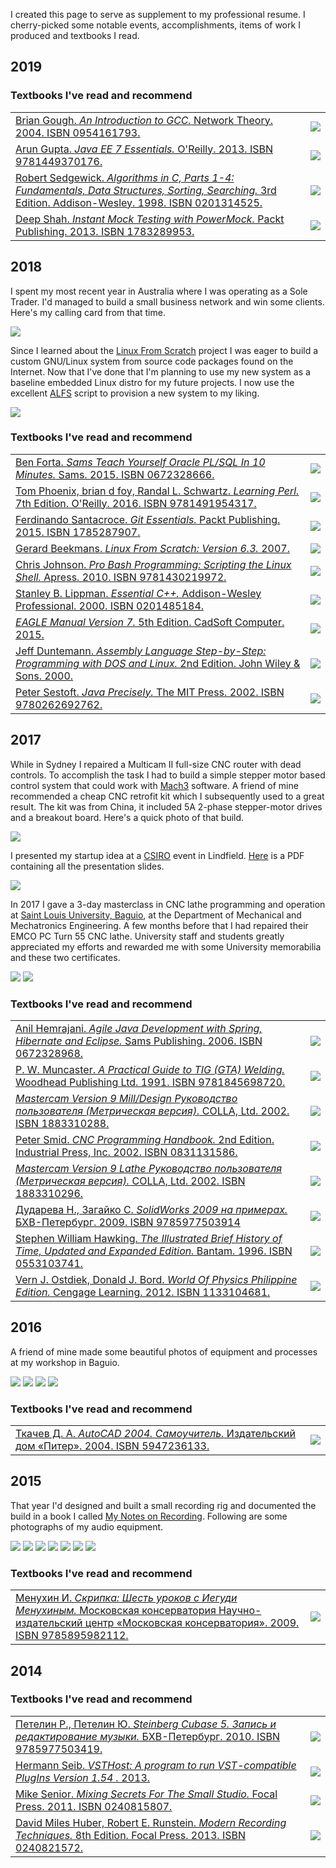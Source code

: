  <!DOCTYPE html>
<html>
<body>
<p>I created this page to serve as supplement to my professional resume. I cherry-picked some notable events, accomplishments,
items of work I produced and textbooks I read.</p>
<h2>2019</h2>
<h3>Textbooks I've read and recommend</h3>
<table>
	<tr>
		<td valign="top"><a href="https://www.goodreads.com/book/show/853267.An_Introduction_to_GCC">Brian Gough. <i>An Introduction to GCC.</i> Network Theory. 2004. ISBN 0954161793.</a></td>
		<td><img src="https://github.com/linuxsysprog/non-software-projects-and-accolades/blob/master/images/Books/2019/An_Introduction_to_GCC.jpg"></td>
	</tr>
	<tr>
		<td valign="top"><a href="http://shop.oreilly.com/product/0636920030614.do">Arun Gupta. <i>Java EE 7 Essentials.</i> O'Reilly. 2013. ISBN 9781449370176.</a></td>
		<td><img src="https://github.com/linuxsysprog/non-software-projects-and-accolades/blob/master/images/Books/2019/Java_EE_7_Essentials_resized.jpg"></td>
	</tr>
	<tr>
		<td valign="top"><a href="http://www.informit.com/store/algorithms-in-c-parts-1-4-fundamentals-data-structures-9780201314526">Robert Sedgewick. <i>Algorithms in C, Parts 1-4: Fundamentals, Data Structures, Sorting, Searching.</i> 3rd Edition. Addison-Wesley. 1998. ISBN 0201314525.</a></td>
		<td><img src="https://github.com/linuxsysprog/non-software-projects-and-accolades/blob/master/images/Books/2019/Algorithms_in_C__Parts_1-4_resized.jpg"></td>
	</tr>
	<tr>
		<td valign="top"><a href="https://www.oreilly.com/library/view/instant-mock-testing/9781783289950/">Deep Shah. <i>Instant Mock Testing with PowerMock.</i> Packt Publishing. 2013. ISBN 1783289953.</a></td>
		<td><img src="https://github.com/linuxsysprog/non-software-projects-and-accolades/blob/master/images/Books/2019/Instant_Mock_Testing_with_PowerMock_resized.jpg"></td>
	</tr>
</table>
<h2>2018</h2>
<p>I spent my most recent year in Australia where I was operating as a Sole Trader. I'd managed to build a small 
business network and win some clients. Here's my calling card from that time.</p>
<img src="https://github.com/linuxsysprog/non-software-projects-and-accolades/blob/master/images/calling_card.png">
<p>Since I learned about the <a href="http://www.linuxfromscratch.org/">Linux From Scratch</a> project I was eager to build a 
custom GNU/Linux system from source code packages found on the Internet. Now that I've done that I'm planning to use my new 
system as a baseline embedded Linux distro for my future projects. I now use the excellent 
<a href="http://www.linuxfromscratch.org/alfs/">ALFS</a> script to provision a new system to my liking.</p>
  <img src="https://github.com/linuxsysprog/non-software-projects-and-accolades/blob/master/images/LFS_get_counted.png">
<h3>Textbooks I've read and recommend</h3>
<table>
	<tr>
		<td valign="top"><a href="http://forta.com/books/0672328666/">Ben Forta. <i>Sams Teach Yourself Oracle PL/SQL In 10 Minutes.</i> Sams. 2015. ISBN 0672328666.</a></td>
		<td><img src="https://github.com/linuxsysprog/non-software-projects-and-accolades/blob/master/images/Books/2018/Teach_Yourself_Oracle_PL_SQL.jpg"></td>
	</tr>
	<tr>
		<td valign="top"><a href="https://www.oreilly.com/library/view/learning-perl-7th/9781491954317">Tom Phoenix, brian d foy, Randal L. Schwartz. <i>Learning Perl.</i> 7th Edition. O'Reilly. 2016. ISBN 9781491954317.</a></td>
		<td><img src="https://github.com/linuxsysprog/non-software-projects-and-accolades/blob/master/images/Books/2018/Learning Perl__7th_Edition.jpg"></td>
	</tr>
	<tr>
		<td valign="top"><a href="https://www.packtpub.com/application-development/git-essentials">Ferdinando Santacroce. <i>Git Essentials.</i> Packt Publishing. 2015. ISBN 1785287907.</a></td>
		<td><img src="https://github.com/linuxsysprog/non-software-projects-and-accolades/blob/master/images/Books/2018/Git_Essentials.jpg"></td>
	</tr>
	<tr>
		<td valign="top"><a href="http://www.linuxfromscratch.org/lfs/view/stable/">Gerard Beekmans. <i>Linux From Scratch: Version 6.3.</i> 2007.</a></td>
		<td><img src="https://github.com/linuxsysprog/non-software-projects-and-accolades/blob/master/images/Books/2018/Linux_From_Scratch__Version_6.resized.png"></td>
	</tr>
	<tr>
		<td valign="top"><a href="https://www.apress.com/us/book/9781430219972">Chris Johnson. <i>Pro Bash Programming: Scripting the Linux Shell.</i> Apress. 2010. ISBN 9781430219972.</a></td>
		<td><img src="https://github.com/linuxsysprog/non-software-projects-and-accolades/blob/master/images/Books/2018/Pro_Bash_Programming_Scripting_the_Linux_Shell.jpg"></td>
	</tr>
	<tr>
		<td valign="top"><a href="http://www.informit.com/store/essential-c-plus-plus-9780201485189">Stanley B. Lippman. <i>Essential C++.</i>  Addison-Wesley Professional. 2000. ISBN 0201485184.</a></td>
		<td><img src="https://github.com/linuxsysprog/non-software-projects-and-accolades/blob/master/images/Books/2018/Essential_CPP.jpg"></td>
	</tr>
	<tr>
		<td valign="top"><a href="http://eagle.autodesk.com/eagle/documentation"><i>EAGLE Manual Version 7.</i> 5th Edition. CadSoft Computer. 2015.</a></td>
		<td><img src="https://github.com/linuxsysprog/non-software-projects-and-accolades/blob/master/images/Books/2018/EAGLE_Manual_Version_7.resized.png"></td>
	</tr>
	<tr>
		<td valign="top"><a href="http://www.duntemann.com/assembly.html">Jeff Duntemann. <i>Assembly Language Step-by-Step: Programming with DOS and Linux.</i> 2nd Edition. John Wiley & Sons. 2000.</a></td>
		<td><img src="https://github.com/linuxsysprog/non-software-projects-and-accolades/blob/master/images/Books/2018/Assembly_Language_Step-by-Step.jpg"></td>
	</tr>
	<tr>
		<td valign="top"><a href="https://mitpress.mit.edu/books/java-precisely">Peter Sestoft. <i>Java Precisely.</i> The MIT Press. 2002. ISBN 9780262692762.</a></td>
		<td><img src="https://github.com/linuxsysprog/non-software-projects-and-accolades/blob/master/images/Books/2018/Java_Precisely.jpg"></td>
	</tr>
</table>
<h2>2017</h2>
<p>While in Sydney I repaired a Multicam II full-size CNC router with dead controls. To accomplish the task I had to build a 
simple stepper motor based control system that could work with 
<a href="http://www.machsupport.com/software/mach3/">Mach3</a> software. A friend of mine recommended a cheap CNC retrofit 
kit which I subsequently used to a great result. The kit was from China, it included 5A 2-phase stepper-motor drives and a 
breakout board. Here's a quick photo of that build.</p>
<img src="https://github.com/linuxsysprog/non-software-projects-and-accolades/blob/master/images/electrical_cabinet.jpg">
<p>I presented my startup idea at a <a href="https://www.csiro.au/">CSIRO</a> event in Lindfield.
 <a href="https://github.com/linuxsysprog/non-software-projects-and-accolades/blob/master/Presentation.pdf">Here</a>
  is a PDF containing all the presentation slides.</p>
<img src="https://github.com/linuxsysprog/non-software-projects-and-accolades/blob/master/Presentation.resized.png">
<p>In 2017 I gave a 3-day masterclass in CNC lathe programming and operation at <a href="http://www.slu.edu.ph/">
Saint Louis University, Baguio</a>, at the Department of Mechanical and Mechatronics Engineering. A few months before that I
 had repaired their EMCO PC Turn 55 CNC lathe. University staff and students greatly appreciated my efforts and rewarded me
  with some University memorabilia and these two certificates.</p>
  <img src="https://github.com/linuxsysprog/non-software-projects-and-accolades/blob/master/images/SLU_certificate_teaching.resized.png">
  <img src="https://github.com/linuxsysprog/non-software-projects-and-accolades/blob/master/images/SLU_certificate_repair.resized.png">
<h3>Textbooks I've read and recommend</h3>
<table>
	<tr>
		<td valign="top"><a href="https://www.amazon.com/Agile-Development-Spring-Hibernate-Eclipse/dp/0672328968">Anil Hemrajani. <i>Agile Java Development with Spring, Hibernate and Eclipse.</i> Sams Publishing. 2006. ISBN 0672328968.</a></td>
		<td><img src="https://github.com/linuxsysprog/non-software-projects-and-accolades/blob/master/images/Books/2017/Agile_Java_Development_with_Spring__Hibernate_and_Eclipse.jpg"></td>
	</tr>
	<tr>
		<td valign="top"><a href="https://www.elsevier.com/books/a-practical-guide-to-tig-gta-welding/muncaster/978-1-85573-020-5">P. W. Muncaster. <i>A Practical Guide to TIG (GTA) Welding.</i> Woodhead Publishing Ltd. 1991. ISBN 9781845698720.</a></td>
		<td><img src="https://github.com/linuxsysprog/non-software-projects-and-accolades/blob/master/images/Books/2017/A_Practical_Guide_to_TIG__GTA__Welding.jpg"></td>
	</tr>
	<tr>
		<td valign="top"><a href="https://www.mastercam.com/en-us/Solutions/Milling-Solutions/2D-3D-Mill"><i>Mastercam Version 9 Mill/Design Руководство пользователя (Метрическая версия).</i> COLLA, Ltd. 2002. ISBN 1883310288.</a></td>
		<td><img src="https://github.com/linuxsysprog/non-software-projects-and-accolades/blob/master/images/Books/2017/Mastercam_Version_9_Mill_Design.resized.png"></td>
	</tr>
	<tr>
		<td valign="top"><a href="http://new.industrialpress.com/cnc-programming-handbook.html">Peter Smid. <i>CNC Programming Handbook.</i> 2nd Edition. Industrial Press, Inc. 2002. ISBN 0831131586.</a></td>
		<td><img src="https://github.com/linuxsysprog/non-software-projects-and-accolades/blob/master/images/Books/2017/CNC_Programming_Handbook.jpg"></td>
	</tr>
	<tr>
		<td valign="top"><a href="https://www.mastercam.com/en-us/Solutions/Turning-Solutions/Lathe"><i>Mastercam Version 9 Lathe Руководство пользователя (Метрическая версия).</i> COLLA, Ltd. 2002. ISBN 1883310296.</a></td>
		<td><img src="https://github.com/linuxsysprog/non-software-projects-and-accolades/blob/master/images/Books/2017/Mastercam_Version_9_Lathe.resized.png"></td>
	</tr>
	<tr>
		<td valign="top"><a href="http://www.bhv.ru/books/book.php?id=185652">Дударева Н., Загайко С. <i>SolidWorks 2009 на примерах.</i> БХВ-Петербург. 2009. ISBN 9785977503914</a></td>
		<td><img src="https://github.com/linuxsysprog/non-software-projects-and-accolades/blob/master/images/Books/2017/SolidWorks_2009.png"></td>
	</tr>
	<tr>
		<td valign="top"><a href="https://www.amazon.com/Illustrated-Brief-History-Updated-Expanded/dp/0553103741">Stephen William Hawking. <i>The Illustrated Brief History of Time, Updated and Expanded Edition.</i> Bantam. 1996. ISBN 0553103741.</a></td>
		<td><img src="https://github.com/linuxsysprog/non-software-projects-and-accolades/blob/master/images/Books/2017/The_Illustrated_Brief_History_of_Time__Updated_and_Expanded_Edition.jpg"></td>
	</tr>
	<tr>
		<td valign="top"><a href="https://www.cengage.com/c/inquiry-into-physics-8e-ostdiek">Vern J. Ostdiek, Donald J. Bord. <i>World Of Physics Philippine Edition.</i> Cengage Learning. 2012. ISBN 1133104681.</a></td>
		<td><img src="https://github.com/linuxsysprog/non-software-projects-and-accolades/blob/master/images/Books/2017/World_Of_Physics_Philippine_Edition.jpg"></td>
	</tr>
</table>
<h2>2016</h2>
<p>A friend of mine made some beautiful photos of equipment and processes at my workshop in Baguio.</p>
<img src="https://github.com/linuxsysprog/non-software-projects-and-accolades/blob/master/images/Presentation/IMG_3542.resized.png">
<img src="https://github.com/linuxsysprog/non-software-projects-and-accolades/blob/master/images/Presentation/IMG_3584.resized.png">
<img src="https://github.com/linuxsysprog/non-software-projects-and-accolades/blob/master/images/Presentation/IMG_4244.resized.png">
<img src="https://github.com/linuxsysprog/non-software-projects-and-accolades/blob/master/images/Presentation/IMG_4309.resized.png">
<h3>Textbooks I've read and recommend</h3>
<table>
	<tr>
		<td valign="top"><a href="https://www.piter.com/collection/all/product/autocad-2004-samouchitel">Ткачев Д. А. <i>AutoCAD 2004. Самоучитель.</i> Издательский дом «Питер». 2004. ISBN 5947236133.</a></td>
		<td><img src="https://github.com/linuxsysprog/non-software-projects-and-accolades/blob/master/images/Books/2016/AutoCAD_2004.jpg"></td>
	</tr>
</table>
<h2>2015</h2>
<p>That year I'd designed and built a small recording rig and documented the build in a book I called
 <a href="https://github.com/linuxsysprog/non-software-projects-and-accolades/blob/master/My_Notes.13.pdf">My Notes on Recording</a>.
  Following are some photographs of my audio equipment.</p>
<img src="https://github.com/linuxsysprog/non-software-projects-and-accolades/blob/master/My_Notes.13.png">
<img src="https://github.com/linuxsysprog/non-software-projects-and-accolades/blob/master/images/My_Notes.13/IMG_4317.resized.png">
<img src="https://github.com/linuxsysprog/non-software-projects-and-accolades/blob/master/images/My_Notes.13/IMG_4344.resized.png">
<img src="https://github.com/linuxsysprog/non-software-projects-and-accolades/blob/master/images/My_Notes.13/IMG_3616.resized.png">
<img src="https://github.com/linuxsysprog/non-software-projects-and-accolades/blob/master/images/My_Notes.13/IMG_4434.resized.png">
<img src="https://github.com/linuxsysprog/non-software-projects-and-accolades/blob/master/images/My_Notes.13/Recording%20Studio.bmp">
<img src="https://github.com/linuxsysprog/non-software-projects-and-accolades/blob/master/images/My_Notes.13/Recording%20Studio2.bmp">
<h3>Textbooks I've read and recommend</h3>
<table>
	<tr>
		<td valign="top"><a href="http://www.mosconsv.ru/ru/publication.aspx?id=123042">Менухин И. <i>Скрипка: Шесть уроков с Иегуди Менухиным.</i> Московская консерватория Научно-издательский центр «Московская консерватория». 2009. ISBN 9785895982112.</a></td>
		<td><img src="https://github.com/linuxsysprog/non-software-projects-and-accolades/blob/master/images/Books/2015/Yehudi_Menuhin.jpg"></td>
	</tr>
</table>
<h2>2014</h2>
<h3>Textbooks I've read and recommend</h3>
<table>
	<tr>
		<td valign="top"><a href="http://www.bhv.ru/books/book.php?id=187454">Петелин Р., Петелин Ю. <i>Steinberg Cubase 5. Запись и редактирование музыки.</i> БХВ-Петербург. 2010. ISBN 9785977503419.</a></td>
		<td><img src="https://github.com/linuxsysprog/non-software-projects-and-accolades/blob/master/images/Books/2014/Steinberg_Cubase_5.png"></td>
	</tr>
	<tr>
		<td valign="top"><a href="http://www.hermannseib.com/english/vsthost.htm">Hermann Seib. <i>VSTHost: A program to run VST-compatible PlugIns Version 1.54
.</i> 2013.</a></td>
		<td><img src="https://github.com/linuxsysprog/non-software-projects-and-accolades/blob/master/images/Books/2014/VSTHost__A_program_to_run_VST-compatible_PlugIns_Version_1.54.resized.png"></td>
	</tr>
	<tr>
		<td valign="top"><a href="http://www.cambridge-mt.com/MixingSecrets.htm">Mike Senior. <i>Mixing Secrets For The Small Studio.</i> Focal Press. 2011. ISBN 0240815807.</a></td>
		<td><img src="https://github.com/linuxsysprog/non-software-projects-and-accolades/blob/master/images/Books/2014/Mixing_Secrets_For_The_Small_Studio.jpg"></td>
	</tr>
	<tr>
		<td valign="top"><a href="http://routledgetextbooks.com/textbooks/9781138954373/">David Miles Huber, Robert E. Runstein. <i>Modern Recording Techniques.</i> 8th Edition. Focal Press. 2013. ISBN 0240821572.</a></td>
		<td><img src="https://github.com/linuxsysprog/non-software-projects-and-accolades/blob/master/images/Books/2014/Modern_Recording_Techniques.jpg"></td>
	</tr>
</table>
</body>
</html>
